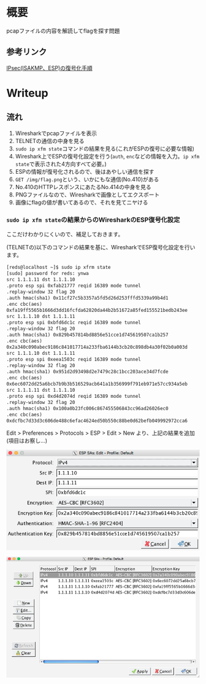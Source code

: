 # 概要
pcapファイルの内容を解読してflagを探す問題

## 参考リンク
[IPsec(ISAKMP、ESP)の復号化手順](http://saitoh.hatenablog.jp/entry/2014/09/29/022926)

# Writeup

## 流れ
1. Wiresharkでpcapファイルを表示
2. TELNETの通信の中身を見る
3. `sudo ip xfm state`コマンドの結果を見る(これがESPの復号に必要な情報)
4. Wireshark上でESPの復号化設定を行う(`auth`, `enc`などの情報を入力。`ip xfm state`で表示された4方向すべて必要。)
5. ESPの情報が復号化されるので、後はあやしい通信を探す
6. `GET /img/flag.png`という、いかにもな通信(No.410)がある
7. No.410のHTTPレスポンスにあたるNo.414の中身を見る
8. PNGファイルなので、Wiresharkで画像としてエクスポート
9. 画像にflagの値が書いてあるので、それを見てニヤける

### `sudo ip xfm state`の結果からのWiresharkのESP復号化設定
ここだけわかりにくいので、補足しておきます。

(TELNETの)以下のコマンドの結果を基に、WiresharkでESP復号化設定を行います。


```
[reds@localhost ~]$ sudo ip xfrm state
[sudo] password for reds: ynwa
src 1.1.1.11 dst 1.1.1.10
.proto esp spi 0xfab21777 reqid 16389 mode tunnel
.replay-window 32 flag 20
.auth hmac(sha1) 0x11cf27c5b3357a5fd5d26d253fffd5339a99b4d1
.enc cbc(aes) 0xfa19ff5565b1666d3dd16fcfda62820da44b2b51672a85fed155521bedb243ee
src 1.1.1.10 dst 1.1.1.11
.proto esp spi 0xbfd6dc1c reqid 16389 mode tunnel
.replay-window 32 flag 20
.auth hmac(sha1) 0x829b457814bd8856e51cce1d745619507ca1b257
.enc cbc(aes) 0x2a340c090abec9186c841017714a233fba6144b3cb20c898db4a30f02b0a003d
src 1.1.1.10 dst 1.1.1.11
.proto esp spi 0xeea1503c reqid 16389 mode tunnel
.replay-window 32 flag 20
.auth hmac(sha1) 0x951d2d93498d2e7479c28c1bcc203ace34d7fcde
.enc cbc(aes) 0x6ec6072dd25a6bcb7b9b3b516529acb641a1b356999f791eb971e57cc934a5eb
src 1.1.1.11 dst 1.1.1.10
.proto esp spi 0xd4d2074d reqid 16389 mode tunnel
.replay-window 32 flag 20
.auth hmac(sha1) 0x100a0b23fc006c867455506843cc96ad26026ec0
.enc cbc(aes) 0xdcfbc7d33d3c606de488c6efac4624ed50b550c88be0d62befb049992972cca6
```

Edit > Preferences > Protocols > ESP > Edit > New より、上記の結果を追加(項目はお察し…)

![ESP SAs: Edit](./wireshark-esp1.png)

![ESP SAs](./wireshark-esp2.png)
